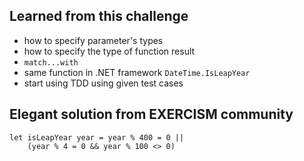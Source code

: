 ## Learned from this challenge

- how to specify parameter's types
- how to specify the type of function result
- `match...with`
- same function in .NET framework `DateTime.IsLeapYear`
- start using TDD using given test cases

## Elegant solution from EXERCISM community

```f#
let isLeapYear year = year % 400 = 0 ||
    (year % 4 = 0 && year % 100 <> 0)
```
